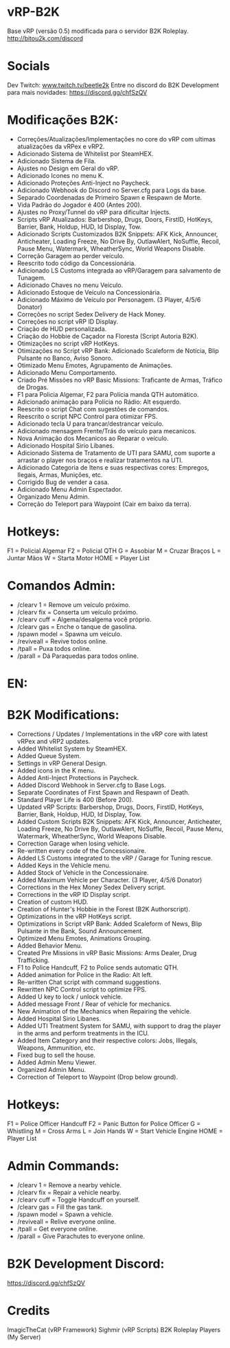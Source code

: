 # vRP-B2K
Base vRP (versão 0.5) modificada para o servidor B2K Roleplay. http://bitou2k.com/discord

# Socials

Dev Twitch: www.twitch.tv/beetle2k
Entre no discord do B2K Development para mais novidades: https://discord.gg/chfSzQV

# Modificações B2K:

- Correções/Atualizações/Implementações no core do vRP com ultimas atualizações da vRPex e vRP2.
- Adicionado Sistema de Whitelist por SteamHEX.
- Adicionado Sistema de Fila.
- Ajustes no Design em Geral do vRP.
- Adicionado Icones no menu K.
- Adicionado Proteções Anti-Inject no Paycheck.
- Adicionado Webhook do Discord no Server.cfg para Logs da base.
- Separado Coordenadas de Primeiro Spawn e Respawn de Morte.
- Vida Padrão do Jogador é 400 (Antes 200).
- Ajustes no Proxy/Tunnel do vRP para dificultar Injects.
- Scripts vRP Atualizados: Barbershop, Drugs, Doors, FirstID, HotKeys, Barrier, Bank, Holdup, HUD, Id Display, Tow.
- Adicionado Scripts Customizados B2K Snippets: AFK Kick, Announcer, Anticheater, Loading Freeze, No Drive By, OutlawAlert, NoSuffle, Recoil, Pause Menu, Watermark, WheatherSync, World Weapons Disable.
- Correção Garagem ao perder veículo.
- Reescrito todo código da Concessionária.
- Adicionado LS Customs integrada ao vRP/Garagem para salvamento de Tunagem.
- Adicionado Chaves no menu Veículo.
- Adicionado Estoque de Veículo na Concessionária.
- Adicionado Máximo de Veículo por Personagem. (3 Player, 4/5/6 Donator)
- Correções no script Sedex Delivery de Hack Money.
- Correções no script vRP ID Display.
- Criação de HUD personalizada.
- Criação do Hobbie de Caçador na Floresta (Script Autoria B2K).
- Otimizações no script vRP HotKeys.
- Otimizações no Script vRP Bank: Adicionado Scaleform de Notícia, Blip Pulsante no Banco, Aviso Sonoro.
- Otimizado Menu Emotes, Agrupamento de Animações.
- Adicionado Menu Comportamento.
- Criado Pré Missões no vRP Basic Missions: Traficante de Armas, Tráfico de Drogas.
- F1 para Policia Algemar, F2 para Polícia manda QTH automático.
- Adicionado animação para Polícia no Rádio: Alt esquerdo.
- Reescrito o script Chat com sugestões de comandos.
- Reescrito o script NPC Control para otimizar FPS.
- Adicionado tecla U para trancar/destrancar veículo.
- Adicionado mensagem Frente/Trás do veículo para mecanicos.
- Nova Animação dos Mecanicos ao Reparar o veículo.
- Adicionado Hospital Sirio Libanes.
- Adicionado Sistema de Tratamento de UTI para SAMU, com suporte a arrastar o player nos braços e realizar tratamentos na UTI.
- Adicionado Categoria de Itens e suas respectivas cores: Empregos, Ilegais, Armas, Munições, etc.
- Corrigido Bug de vender a casa.
- Adicionado Menu Admin Espectador.
- Organizado Menu Admin.
- Correção do Teleport para Waypoint (Cair em baixo da terra).


# Hotkeys:

F1 = Policial Algemar
F2 = Policial QTH
G = Assobiar
M = Cruzar Braços
L = Juntar Mãos
W = Starta Motor
HOME = Player List


# Comandos Admin:

- /clearv 1 = Remove um veículo próximo.
- /clearv fix = Conserta um veículo próximo.
- /clearv cuff = Algema/desalgema você próprio.
- /clearv gas = Enche o tanque de gasolina.
- /spawn model = Spawna um veículo.
- /reviveall = Revive todos online.
- /tpall = Puxa todos online.
- /parall = Dá Paraquedas para todos online.


# EN:

# B2K Modifications:
- Corrections / Updates / Implementations in the vRP core with latest vRPex and vRP2 updates.
- Added Whitelist System by SteamHEX.
- Added Queue System.
- Settings in vRP General Design.
- Added icons in the K menu.
- Added Anti-Inject Protections in Paycheck.
- Added Discord Webhook in Server.cfg to Base Logs.
- Separate Coordinates of First Spawn and Respawn of Death.
- Standard Player Life is 400 (Before 200).
- Updated vRP Scripts: Barbershop, Drugs, Doors, FirstID, HotKeys, Barrier, Bank, Holdup, HUD, Id Display, Tow.
- Added Custom Scripts B2K Snippets: AFK Kick, Announcer, Anticheater, Loading Freeze, No Drive By, OutlawAlert, NoSuffle, Recoil, Pause Menu, Watermark, WheatherSync, World Weapons Disable.
- Correction Garage when losing vehicle.
- Re-written every code of the Concessionaire.
- Added LS Customs integrated to the vRP / Garage for Tuning rescue.
- Added Keys in the Vehicle menu.
- Added Stock of Vehicle in the Concessionaire.
- Added Maximum Vehicle per Character. (3 Player, 4/5/6 Donator)
- Corrections in the Hex Money Sedex Delivery script.
- Corrections in the vRP ID Display script.
- Creation of custom HUD.
- Creation of Hunter's Hobbie in the Forest (B2K Authorscript).
- Optimizations in the vRP HotKeys script.
- Optimizations in Script vRP Bank: Added Scaleform of News, Blip Pulsante in the Bank, Sound Announcement.
- Optimized Menu Emotes, Animations Grouping.
- Added Behavior Menu.
- Created Pre Missions in vRP Basic Missions: Arms Dealer, Drug Trafficking.
- F1 to Police Handcuff, F2 to Police sends automatic QTH.
- Added animation for Police in the Radio: Alt left.
- Re-written Chat script with command suggestions.
- Rewritten NPC Control script to optimize FPS.
- Added U key to lock / unlock vehicle.
- Added message Front / Rear of vehicle for mechanics.
- New Animation of the Mechanics when Repairing the vehicle.
- Added Hospital Sirio Libanes.
- Added UTI Treatment System for SAMU, with support to drag the player in the arms and perform treatments in the ICU.
- Added Item Category and their respective colors: Jobs, Illegals, Weapons, Ammunition, etc.
- Fixed bug to sell the house.
- Added Admin Menu Viewer.
- Organized Admin Menu.
- Correction of Teleport to Waypoint (Drop below ground).

# Hotkeys:

F1 = Police Officer Handcuff
F2 = Panic Button for Police Officer
G = Whistling
M = Cross Arms
L = Join Hands
W = Start Vehicle Engine
HOME = Player List

# Admin Commands:

- /clearv 1 = Remove a nearby vehicle.
- /clearv fix = Repair a vehicle nearby.
- /clearv cuff = Toggle Handcuff on yourself.
- /clearv gas = Fill the gas tank.
- /spawn model = Spawn a vehicle.
- /reviveall = Relive everyone online.
- /tpall = Get everyone online.
- /parall = Give Parachutes to everyone online.

# B2K Development Discord:
https://discord.gg/chfSzQV

# Credits
ImagicTheCat (vRP Framework)
Sighmir (vRP Scripts)
B2K Roleplay Players (My Server)
